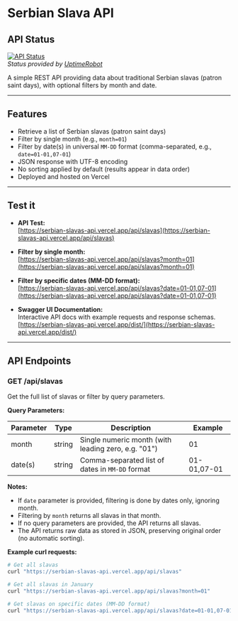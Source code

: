 # Serbian Slava API

## API Status

[![API Status](https://img.shields.io/uptimerobot/status/m800768228-3171c2291130d85e0de4924a)](https://uptimerobot.com/dashboard#M800768228)  
_Status provided by [UptimeRobot](https://uptimerobot.com)_

A simple REST API providing data about traditional Serbian slavas (patron saint days), with optional filters by month and date.

---

## Features

- Retrieve a list of Serbian slavas (patron saint days)
- Filter by single month (e.g., `month=01`)
- Filter by date(s) in universal `MM-DD` format (comma-separated, e.g., `date=01-01,07-01`)
- JSON response with UTF-8 encoding
- No sorting applied by default (results appear in data order)
- Deployed and hosted on Vercel

---

## Test it

- **API Test:**  
  [https://serbian-slavas-api.vercel.app/api/slavas](https://serbian-slavas-api.vercel.app/api/slavas)

- **Filter by single month:**  
  [https://serbian-slavas-api.vercel.app/api/slavas?month=01](https://serbian-slavas-api.vercel.app/api/slavas?month=01)

- **Filter by specific dates (MM-DD format):**  
  [https://serbian-slavas-api.vercel.app/api/slavas?date=01-01,07-01](https://serbian-slavas-api.vercel.app/api/slavas?date=01-01,07-01)

- **Swagger UI Documentation:**  
  Interactive API docs with example requests and response schemas.  
  [https://serbian-slavas-api.vercel.app/dist/](https://serbian-slavas-api.vercel.app/dist/)

---

## API Endpoints

### GET /api/slavas

Get the full list of slavas or filter by query parameters.

**Query Parameters:**

| Parameter    | Type   | Description                                         | Example     |
| ------------ | ------ | --------------------------------------------------- | ----------- |
| month        | string | Single numeric month (with leading zero, e.g. "01") | 01          |
| date(s)      | string | Comma-separated list of dates in `MM-DD` format     | 01-01,07-01 |

**Notes:**

- If `date` parameter is provided, filtering is done by dates only, ignoring month.
- Filtering by `month` returns all slavas in that month.
- If no query parameters are provided, the API returns all slavas.
- The API returns raw data as stored in JSON, preserving original order (no automatic sorting).

**Example curl requests:**

```bash
# Get all slavas
curl "https://serbian-slavas-api.vercel.app/api/slavas"

# Get all slavas in January
curl "https://serbian-slavas-api.vercel.app/api/slavas?month=01"

# Get slavas on specific dates (MM-DD format)
curl "https://serbian-slavas-api.vercel.app/api/slavas?date=01-01,07-01"
```

